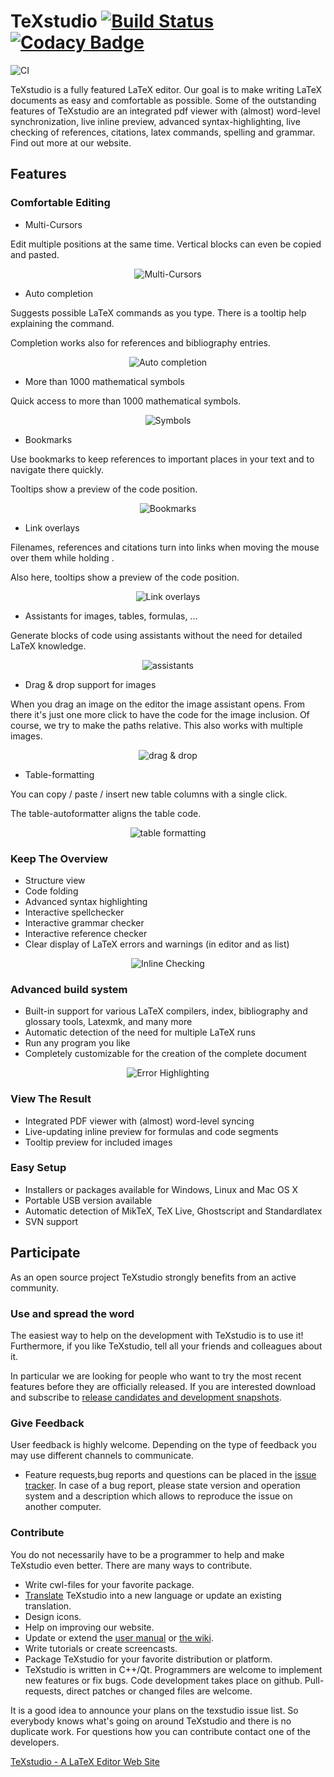 # TeXstudio [![Build Status](https://travis-ci.org/texstudio-org/texstudio.svg?branch=master)](https://travis-ci.org/texstudio-org/texstudio) [![Codacy Badge](https://app.codacy.com/project/badge/Grade/892de515e8c54a7a99bd836743c4510c)](https://www.codacy.com/gh/texstudio-org/texstudio/dashboard?utm_source=github.com&amp;utm_medium=referral&amp;utm_content=texstudio-org/texstudio&amp;utm_campaign=Badge_Grade)
![CI](https://github.com/texstudio-org/texstudio/workflows/CI/badge.svg)

TeXstudio is a fully featured LaTeX editor. Our goal is to make writing LaTeX documents as easy and comfortable as possible. Some of the outstanding features of TeXstudio are an integrated pdf viewer with (almost) word-level synchronization, live inline preview, advanced syntax-highlighting, live checking of references, citations, latex commands, spelling and grammar. Find out more at our website.

## Features


### Comfortable Editing


* Multi-Cursors


Edit multiple positions at the same time. Vertical blocks can even be copied and pasted.

<p align="center">
<img alt="Multi-Cursors" src="https://texstudio.org/images/block-cursor.png"> </p>

* Auto completion


Suggests possible LaTeX commands as you type. There is a tooltip help explaining the command.

Completion works also for references and bibliography entries.

<p align="center">
<img alt="Auto completion" src="https://texstudio.org/images/autocompletion-help.png"> </p>

* More than 1000 mathematical symbols


Quick access to more than 1000 mathematical symbols.

<p align="center"><img alt="Symbols" src="https://texstudio.org/images/symbols.png"> </p>

* Bookmarks


Use bookmarks to keep references to important places in your text and to navigate there quickly.

Tooltips show a preview of the code position.

<p align="center"><img alt="Bookmarks" src="https://texstudio.org/images/bookmarks.png"> </p>

* Link overlays


Filenames, references and citations turn into links when moving the mouse over them while holding <Ctrl>.

Also here, tooltips show a preview of the code position.

<p align="center"><img alt="Link overlays" src="https://texstudio.org/images/link-overlay.png"> </p>

* Assistants for images, tables, formulas, ...


Generate blocks of code using assistants without the need for detailed LaTeX knowledge.

<p align="center"><img alt="assistants" src="https://texstudio.org/images/assistants.png"> </p>

* Drag & drop support for images

When you drag an image on the editor the image assistant opens. From there it's just one more click to have the code for the image inclusion. Of course, we try to make the paths relative. This also works with multiple images.

<p align="center"><img alt="drag & drop" src="https://texstudio.org/images/dragdropimages.png"> </p>

* Table-formatting


You can copy / paste / insert new table columns with a single click.

The table-autoformatter aligns the table code.

<p align="center"><img alt="table formatting" src="https://texstudio.org/images/table-formating.png"> </p>

### Keep The Overview


*  Structure view
*  Code folding
*  Advanced syntax highlighting
*  Interactive spellchecker
*  Interactive grammar checker
*  Interactive reference checker
*  Clear display of LaTeX errors and warnings (in editor and as list)

<p align="center"><img alt="Inline Checking" src="https://texstudio.org/images/inlineChecking_zoom.png"> </p>

### Advanced build system


* Built-in support for various LaTeX compilers, index, bibliography and glossary tools, Latexmk, and many more
* Automatic detection of the need for multiple LaTeX runs
* Run any program you like
* Completely customizable for the creation of the complete document

<p align="center"><img alt="Error Highlighting" src="https://texstudio.org/images/errorHighlighting_zoom.png"> </p>

### View The Result


* Integrated PDF viewer with (almost) word-level syncing
* Live-updating inline preview for formulas and code segments
* Tooltip preview for included images


### Easy Setup


* Installers or packages available for Windows, Linux and Mac OS X
* Portable USB version available
* Automatic detection of MikTeX, TeX Live, Ghostscript and Standardlatex
* SVN support

## Participate

As an open source project TeXstudio strongly benefits from an active community.

### Use and spread the word

The easiest way to help on the development with TeXstudio is to use it! Furthermore, if you like TeXstudio, tell all your friends and colleagues about it.

In particular we are looking for people who want to try the most recent features before they are officially released. If you are interested download and subscribe to [release candidates and development snapshots](https://texstudio.org/#snapshots).

### Give Feedback

User feedback is highly welcome. Depending on the type of feedback you may use different channels to communicate.

*  Feature requests,bug reports and questions can be placed in the [issue tracker](https://github.com/texstudio-org/texstudio/issues).
In case of a bug report, please state version and operation system and a description which allows to reproduce the issue on another computer.

### Contribute

You do not necessarily have to be a programmer to help and make TeXstudio even better. There are many ways to contribute.

* Write cwl-files for your favorite package.
* [Translate](https://www.transifex.com/texstudio/texstudio/) TeXstudio into a new language or update an existing translation.
* Design icons.
* Help on improving our website.
* Update or extend the [user manual](https://htmlpreview.github.io/?https://github.com/texstudio-org/texstudio/master/utilities/manual/usermanual_en.html) or [the wiki](https://github.com/texstudio-org/texstudio/wiki).
* Write tutorials or create screencasts.
* Package TeXstudio for your favorite distribution or platform.
* TeXstudio is written in C++/Qt. Programmers are welcome to implement new features or fix bugs. Code development takes place on github. Pull-requests, direct patches or changed files are welcome.

It is a good idea to announce your plans on the texstudio issue list. So everybody knows what's going on around TeXstudio and there is no duplicate work. For questions how you can contribute contact one of the developers.


[TeXstudio - A LaTeX Editor Web Site](http://www.texstudio.org)
